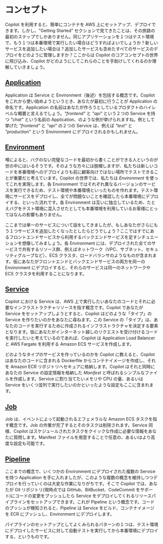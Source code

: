 # コンセプト

Copilot を利用すると、簡単にコンテナを AWS 上にセットアップ、デプロイできます。しかし、"Getting Started" セクションで見てきたことは、その旅路の最初のステップでしかありません。同じアプリケーションを１つはテスト環境で、もう１つは本番環境で実行したい場合はどうすればよいでしょうか？新しいサービスを追加したい場合は？追加したサービスも含めたすべてのサービスのデプロイをどのように管理しますか？ここからは Copilot のコアコンセプトの世界に飛び込み、Copilot がどのようにしてこれらのことを手助けしてくれるのか理解していきましょう。

## [Application](./applications.ja.md)
<!-- textlint-disable ja-technical-writing/ja-no-weak-phrase -->
Application は Service と Environment（後述）を包括する概念です。Copilot をこれから使い始めようというとき、あなたが最初に行うことが Application の命名です。Application の名前はあなたが作ろうとしているプロダクトのハイレベルな概要と言えるでしょう。_"frontend"_ と _"api"_ という２つの Service を持つ _"chat"_ という名前の Application、のような例が挙げられますね。例として挙げた _"frontend"_ と _"api"_ の２つの Service は、例えば _"test"_ と _"production"_ という Environment にデプロイされるかもしれません。
<!-- textlint-enable ja-technical-writing/ja-no-weak-phrase -->

## [Environment](./environments.ja.md)

噂によると、バグのない完璧なコードを最初から書くことができる人というのが世の中にはいるそうです。そのような方々には脱帽しますが、私たちは新しいコードを本番環境へのデプロイよりも前に顧客向けではない場所でテストできることが重要だと考えています。Copilot の世界では、私たちは _Environment_
を使ってこれを実現します。各 Environment ではそれぞれ異なるバージョンの<!-- textlint-disable ja-technical-writing/ja-no-redundant-expression -->サービスを実行できる<!-- textlint-enable ja-technical-writing/ja-no-redundant-expression -->ため、テスト環境や本番環境といったものを作れます。テスト環境にサービスをデプロイし、全てが問題ないことを確認したら本番環境にデプロイする、といった流れです。各 Environment は互いに独立しているため、たとえバグをテスト環境に混入させたとしても本番環境を利用しているお客様にとってはなんの影響もありません。

ここまでは単一のサービスについて話をしてきましたが、もしあなたがさらにもう１つサービスを追加したくなったとしたらどうでしょう？ここではすでにあるフロントエンドサービスから利用するバックエンドサービスを足すシチュエーションを想像してみましょう。<!-- textlint-disable ja-technical-writing/max-ten -->各 Environment には、デプロイされた全てのサービスで共有するリソース群、例えばネットワーク（VPC、サブネット、セキュリティグループなど）、ECS クラスタ、ロードバランサのようなものが含まれます。<!-- textlint-enable ja-technical-writing/max-ten -->仮にあなたがフロントエンドとバックエンドサービスの両方を同一の Environment にデプロイすると、それらのサービスは同一のネットワークや ECS クラスタを利用することになります。

## [Service](./services.ja.md)

Copilot における Service は、AWS 上で実行したいあなたのコードとそれに必要なインフラストラクチャリソースを指す概念です。Copilot であなたが Service をセットアップしようとすると、Copilot はどのような「タイプ」の Service を作りたいのかをあなたに尋ねます。この Service の「タイプ」は、あなたのコードを実行するために作成されるインフラストラクチャを決定する要素となります。仮にあなたがインターネット越しのリクエストを受け付けるコードを実行したいと考えているのであれば、Copilot は Application Load Balancer と AWS Fargate を利用する Amazon ECS サービスを作成します。

どのようなタイプのサービスを作っているのかを Copilot に教えると、Copilot はあなたのコードに含まれる Dockerfile からコンテナイメージを作成し、それを Amazon ECR リポジトリへセキュアに格納します。Copilot はそれと同時にあなたの Service の設定情報を格納した _Manifest_ と呼ばれるシンプルなファイルを作成します。Service に割り当てたいメモリや CPU の量、あるいは Service をいくつ並列で実行したいのかといったような設定もここに含まれます。

## [Job](./jobs.ja.md)

Job は、イベントによって起動されるエフェメラルな Amazon ECS タスクを指す概念です。Job の作業が完了するとそのタスクは削除されます。Service 同様、Copilot はスケジュールされたタスクをクイックな作成に必要な情報をあなたに質問します。Manifest ファイルを用意することで任意の、あるいはより高度な設定も可能です。

## [Pipeline](./pipelines.ja.md)

ここまでの概念で、いくつかの Environment にデプロイされた複数の Service を持つ Application を手に入れましたが、このような複数の概念を維持しつつデプロイを行っていくのは大変な作業になりがちです。そこで Copilot では、あなたが Git リポジトリ(現時点では GitHub、BitBucket、CodeCommit をサポート)にコードの変更をプッシュしたら Service をデプロイしてくれるリリースパイプラインをセットアップできます。これが Pipeline という概念です。コードのプッシュが検知されると、Pipeline は Service をビルド、コンテナイメージを ECR にプッシュし、Environment にデプロイします。

パイプラインのセットアップとしてよくみられるパターンの１つは、テスト環境にデプロイしたサービスに対して自動テストを実行してから本番環境にデプロイする、というものです。
